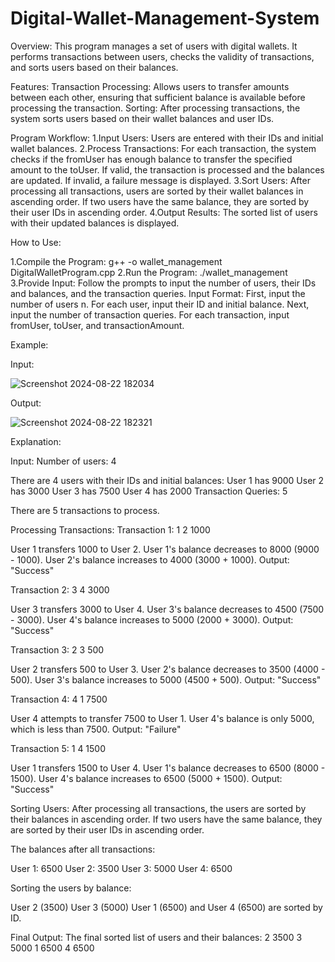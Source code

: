 # Digital-Wallet-Management-System

Overview:
This program manages a set of users with digital wallets. It performs transactions between users, checks the validity of transactions, and sorts users based on their balances.

Features:
  Transaction Processing: Allows users to transfer amounts between each other, ensuring that sufficient balance is available before processing the transaction.
  Sorting: After processing transactions, the system sorts users based on their wallet balances and user IDs.

Program Workflow:
1.Input Users: Users are entered with their IDs and initial wallet balances.
2.Process Transactions: For each transaction, the system checks if the fromUser has enough balance to transfer the specified amount to the toUser. If valid, the transaction is processed and the balances are updated. If     invalid, a failure message is displayed.
3.Sort Users: After processing all transactions, users are sorted by their wallet balances in ascending order. If two users have the same balance, they are sorted by their user IDs in ascending order.
4.Output Results: The sorted list of users with their updated balances is displayed.

How to Use:

1.Compile the Program:
  g++ -o wallet_management DigitalWalletProgram.cpp
2.Run the Program:
  ./wallet_management
3.Provide Input:
  Follow the prompts to input the number of users, their IDs and balances, and the transaction queries.
  Input Format:
  First, input the number of users n.
  For each user, input their ID and initial balance.
  Next, input the number of transaction queries.
  For each transaction, input fromUser, toUser, and transactionAmount.


Example:

Input:

![Screenshot 2024-08-22 182034](https://github.com/user-attachments/assets/03e6e678-381d-4579-8050-538429ea775a)

Output:

![Screenshot 2024-08-22 182321](https://github.com/user-attachments/assets/0955e9c2-0d86-4c8a-8776-8b4cfb25b6c0)

Explanation:

Input:
Number of users: 4

There are 4 users with their IDs and initial balances:
User 1 has 9000
User 2 has 3000
User 3 has 7500
User 4 has 2000
Transaction Queries: 5

There are 5 transactions to process.

Processing Transactions:
Transaction 1: 1 2 1000

User 1 transfers 1000 to User 2.
User 1's balance decreases to 8000 (9000 - 1000).
User 2's balance increases to 4000 (3000 + 1000).
Output: "Success"


Transaction 2: 3 4 3000

User 3 transfers 3000 to User 4.
User 3's balance decreases to 4500 (7500 - 3000).
User 4's balance increases to 5000 (2000 + 3000).
Output: "Success"

Transaction 3: 2 3 500

User 2 transfers 500 to User 3.
User 2's balance decreases to 3500 (4000 - 500).
User 3's balance increases to 5000 (4500 + 500).
Output: "Success"

Transaction 4: 4 1 7500

User 4 attempts to transfer 7500 to User 1.
User 4's balance is only 5000, which is less than 7500.
Output: "Failure"

Transaction 5: 1 4 1500

User 1 transfers 1500 to User 4.
User 1's balance decreases to 6500 (8000 - 1500).
User 4's balance increases to 6500 (5000 + 1500).
Output: "Success"

Sorting Users:
After processing all transactions, the users are sorted by their balances in ascending order. If two users have the same balance, they are sorted by their user IDs in ascending order.

The balances after all transactions:

User 1: 6500
User 2: 3500
User 3: 5000
User 4: 6500

Sorting the users by balance:

User 2 (3500)
User 3 (5000)
User 1 (6500) and User 4 (6500) are sorted by ID.

Final Output:
The final sorted list of users and their balances:
2 3500
3 5000
1 6500
4 6500
